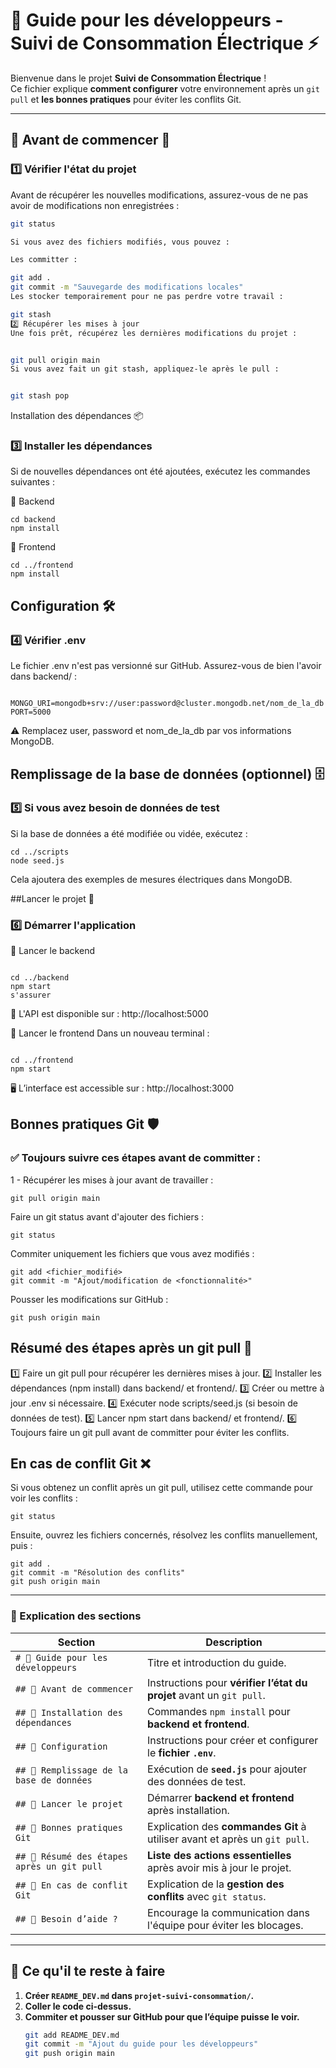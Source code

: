 # 📖 Guide pour les développeurs - Suivi de Consommation Électrique ⚡

Bienvenue dans le projet **Suivi de Consommation Électrique** !  
Ce fichier explique **comment configurer** votre environnement après un `git pull` et **les bonnes pratiques** pour éviter les conflits Git.

---

## 📌 Avant de commencer 🚀

### **1️⃣ Vérifier l'état du projet**
Avant de récupérer les nouvelles modifications, assurez-vous de ne pas avoir de modifications non enregistrées :
```bash
git status

Si vous avez des fichiers modifiés, vous pouvez :

Les committer :

git add .
git commit -m "Sauvegarde des modifications locales"
Les stocker temporairement pour ne pas perdre votre travail :

git stash
2️⃣ Récupérer les mises à jour
Une fois prêt, récupérez les dernières modifications du projet :


git pull origin main
Si vous avez fait un git stash, appliquez-le après le pull :


git stash pop
```


Installation des dépendances 📦
### 3️⃣ Installer les dépendances
Si de nouvelles dépendances ont été ajoutées, exécutez les commandes suivantes :

🔹 Backend
```
cd backend
npm install
```
🔹 Frontend
```
cd ../frontend
npm install
```


## Configuration 🛠️


### 4️⃣ Vérifier .env
Le fichier .env n'est pas versionné sur GitHub. Assurez-vous de bien l'avoir dans backend/ :

```

MONGO_URI=mongodb+srv://user:password@cluster.mongodb.net/nom_de_la_db
PORT=5000
```

⚠️ Remplacez user, password et nom_de_la_db par vos informations MongoDB.

## Remplissage de la base de données (optionnel) 🗄️
### 5️⃣ Si vous avez besoin de données de test
Si la base de données a été modifiée ou vidée, exécutez :

```
cd ../scripts
node seed.js
```

Cela ajoutera des exemples de mesures électriques dans MongoDB.


##Lancer le projet 🚀
### 6️⃣ Démarrer l'application
🔹 Lancer le backend
```

cd ../backend
npm start
s'assurer 
```

📡 L'API est disponible sur : http://localhost:5000

🔹 Lancer le frontend
Dans un nouveau terminal :

```

cd ../frontend
npm start
```

🖥️ L’interface est accessible sur : http://localhost:3000




## Bonnes pratiques Git 🛡️
### ✅ Toujours suivre ces étapes avant de committer :
1 - Récupérer les mises à jour avant de travailler :

```git pull origin main```


Faire un git status avant d'ajouter des fichiers :

`git status`


Commiter uniquement les fichiers que vous avez modifiés :

```
git add <fichier_modifié>
git commit -m "Ajout/modification de <fonctionnalité>"
```

Pousser les modifications sur GitHub :

```git push origin main```

## Résumé des étapes après un git pull 🔄

1️⃣ Faire un git pull pour récupérer les dernières mises à jour.
2️⃣ Installer les dépendances (npm install) dans backend/ et frontend/.
3️⃣ Créer ou mettre à jour .env si nécessaire.
4️⃣ Exécuter node scripts/seed.js (si besoin de données de test).
5️⃣ Lancer npm start dans backend/ et frontend/.
6️⃣ Toujours faire un git pull avant de committer pour éviter les conflits.

## En cas de conflit Git ❌
Si vous obtenez un conflit après un git pull, utilisez cette commande pour voir les conflits :


```git status ```


Ensuite, ouvrez les fichiers concernés, résolvez les conflits manuellement, puis :

```
git add .
git commit -m "Résolution des conflits"
git push origin main
```




---

### **📌 Explication des sections**
| Section | Description |
|---------|------------|
| `# 📖 Guide pour les développeurs` | Titre et introduction du guide. |
| `## 📌 Avant de commencer` | Instructions pour **vérifier l’état du projet** avant un `git pull`. |
| `## 📌 Installation des dépendances` | Commandes `npm install` pour **backend et frontend**. |
| `## 📌 Configuration` | Instructions pour créer et configurer le **fichier `.env`**. |
| `## 📌 Remplissage de la base de données` | Exécution de **`seed.js`** pour ajouter des données de test. |
| `## 📌 Lancer le projet` | Démarrer **backend et frontend** après installation. |
| `## 📌 Bonnes pratiques Git` | Explication des **commandes Git** à utiliser avant et après un `git pull`. |
| `## 📌 Résumé des étapes après un git pull` | **Liste des actions essentielles** après avoir mis à jour le projet. |
| `## 📌 En cas de conflit Git` | Explication de la **gestion des conflits** avec `git status`. |
| `## 📌 Besoin d’aide ?` | Encourage la communication dans l'équipe pour éviter les blocages. |

---

## **📌 Ce qu'il te reste à faire**
1. **Créer `README_DEV.md` dans `projet-suivi-consommation/`.**
2. **Coller le code ci-dessus.**
3. **Commiter et pousser sur GitHub pour que l’équipe puisse le voir.**
   ```bash
   git add README_DEV.md
   git commit -m "Ajout du guide pour les développeurs"
   git push origin main
